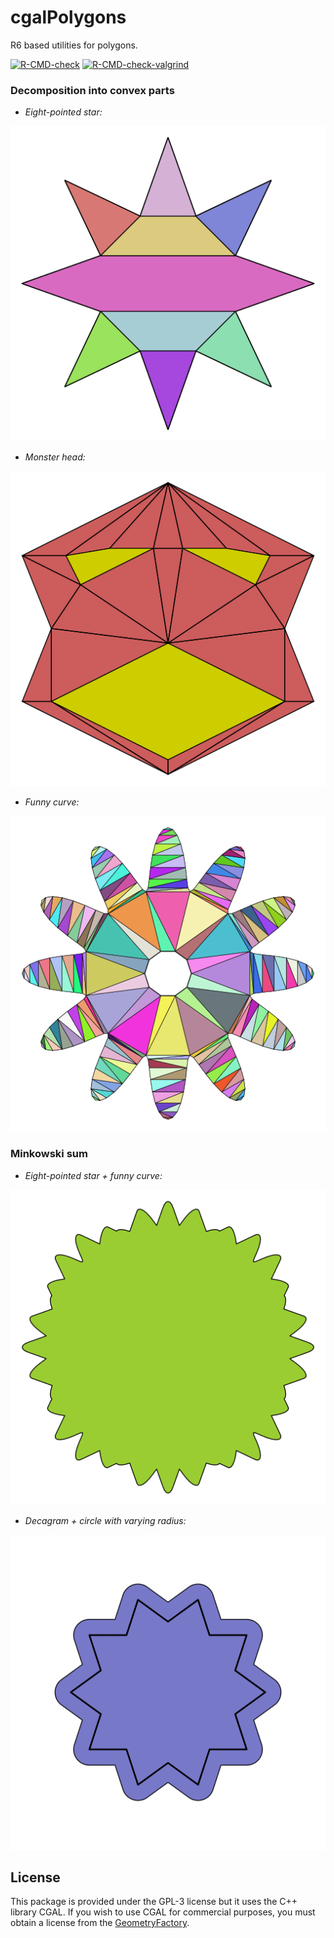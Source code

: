 # cgalPolygons

R6 based utilities for polygons.

<!-- badges: start -->
[![R-CMD-check](https://github.com/stla/cgalPolygons/actions/workflows/R-CMD-check.yaml/badge.svg)](https://github.com/stla/cgalPolygons/actions/workflows/R-CMD-check.yaml)
[![R-CMD-check-valgrind](https://github.com/stla/cgalPolygons/actions/workflows/R-CMD-check-valgrind.yaml/badge.svg)](https://github.com/stla/cgalPolygons/actions/workflows/R-CMD-check-valgrind.yaml)
<!-- badges: end -->

### Decomposition into convex parts

- *Eight-pointed star:*

![](https://raw.githubusercontent.com/stla/cgalPolygons/main/inst/screenshots/star.png)

- *Monster head:*

![](https://raw.githubusercontent.com/stla/cgalPolygons/main/inst/screenshots/monster.png)

- *Funny curve:*

![](https://raw.githubusercontent.com/stla/cgalPolygons/main/inst/screenshots/funnyCurve.png)


### Minkowski sum

- *Eight-pointed star + funny curve:*

![](https://raw.githubusercontent.com/stla/cgalPolygons/main/inst/screenshots/msum_star-funnyCurve.png)

- *Decagram + circle with varying radius:*

![](https://raw.githubusercontent.com/stla/cgalPolygons/main/inst/screenshots/minko_circle-decagram.gif)


## License

This package is provided under the GPL-3 license but it uses the C++ library 
CGAL. If you wish to use CGAL for commercial purposes, you must obtain a 
license from the [GeometryFactory](https://geometryfactory.com).

